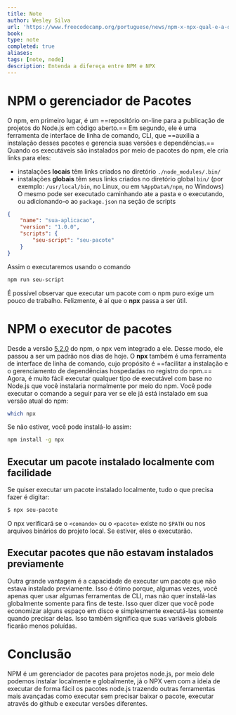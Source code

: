 ```yaml
---
title: Note
author: Wesley Silva
url: 'https://www.freecodecamp.org/portuguese/news/npm-x-npx-qual-e-a-diferenca/#:~:text=npx%3A%20o%20executor%20de%20pacotes,hospedadas%20no%20registro%20do%20npm.'
book:
type: note
completed: true
aliases:
tags: [note, node]
description: Entenda a difereça entre NPM e NPX
---
```

# NPM o  gerenciador de Pacotes
O npm, em primeiro lugar, é um ==repositório on-line para a publicação de projetos do Node.js em código aberto.==
Em segundo, ele é uma ferramenta de interface de linha de comando, CLI, que ==auxilia a instalação desses pacotes e gerencia suas versões e dependências.==
Quando os executáveis são instalados por meio de pacotes do npm, ele cria links para eles:
-   instalações **locais** têm links criados no diretório `./node_modules/.bin/`
-   instalações **globais** têm seus links criados no diretório global `bin/` (por exemplo: `/usr/local/bin`, no Linux, ou em `%AppData%/npm`, no Windows)
O mesmo pode ser executado caminhando ate a pasta e o executando, ou adicionando-o ao `package.json` na seção de scripts
```json
{
	"name": "sua-aplicacao",
	"version": "1.0.0",
	"scripts": {
		"seu-script": "seu-pacote"
	}
}
```
Assim o executaremos usando o comando
```bash
npm run seu-script
```
É possível observar que executar um pacote com o npm puro exige um pouco de trabalho.
Felizmente, é aí que o **npx** passa a ser útil.

# NPM o executor de pacotes
Desde a versão [5.2.0](https://github.com/npm/npm/releases/tag/v5.2.0) do npm, o npx vem integrado a ele. Desse modo, ele passou a ser um padrão nos dias de hoje.
O ****npx**** também é uma ferramenta de interface de linha de comando, cujo propósito é ==facilitar a instalação e o gerenciamento de dependências hospedadas no registro do npm.==
Agora, é muito fácil executar qualquer tipo de executável com base no Node.js que você instalaria normalmente por meio do npm.
Você pode executar o comando a seguir para ver se ele já está instalado em sua versão atual do npm:

```bash
which npx
```

Se não estiver, você pode instalá-lo assim:

```bash
npm install -g npx
```

## Executar um pacote instalado localmente com facilidade
Se quiser executar um pacote instalado localmente, tudo o que precisa fazer é digitar:
```bash
$ npx seu-pacote
```
O npx verificará se o `<comando>` ou o `<pacote>` existe no `$PATH` ou nos arquivos binários do projeto local. Se estiver, eles o executarão.

## Executar pacotes que não estavam instalados previamente
Outra grande vantagem é a capacidade de executar um pacote que não estava instalado previamente.
Isso é ótimo porque, algumas vezes, você apenas quer usar algumas ferramentas de CLI, mas não quer instalá-las globalmente somente para fins de teste.
Isso quer dizer que você pode economizar alguns espaço em disco e simplesmente executá-las somente quando precisar delas. Isso também significa que suas variáveis globais ficarão menos poluídas.

# Conclusão
NPM é um gerenciador de pacotes para projetos node.js, por meio dele podemos instalar localmente e globalmente, já o NPX vem com a ideia de executar de forma fácil os pacotes node.js trazendo outras ferramentas mais avançadas como executar sem precisar baixar o pacote, executar através do github e executar versões diferentes.